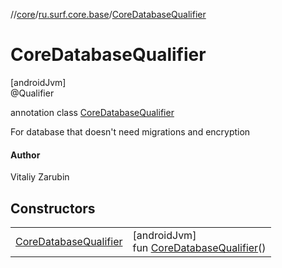 //[core](../../../index.md)/[ru.surf.core.base](../index.md)/[CoreDatabaseQualifier](index.md)

# CoreDatabaseQualifier

[androidJvm]\
@Qualifier

annotation class [CoreDatabaseQualifier](index.md)

For database that doesn't need migrations and encryption

#### Author

Vitaliy Zarubin

## Constructors

| | |
|---|---|
| [CoreDatabaseQualifier](-core-database-qualifier.md) | [androidJvm]<br>fun [CoreDatabaseQualifier](-core-database-qualifier.md)() |
